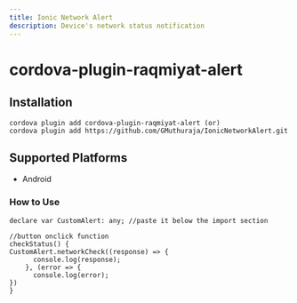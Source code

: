 ```yaml
---
title: Ionic Network Alert 
description: Device's network status notification
---
```


# cordova-plugin-raqmiyat-alert


## Installation
    cordova plugin add cordova-plugin-raqmiyat-alert (or)
    cordova plugin add https://github.com/GMuthuraja/IonicNetworkAlert.git

## Supported Platforms
- Android

### How to Use
```
declare var CustomAlert: any; //paste it below the import section

//button onclick function 
checkStatus() { 
CustomAlert.networkCheck((response) => {
      console.log(response);
    }, (error => {
      console.log(error);
})
}
```
